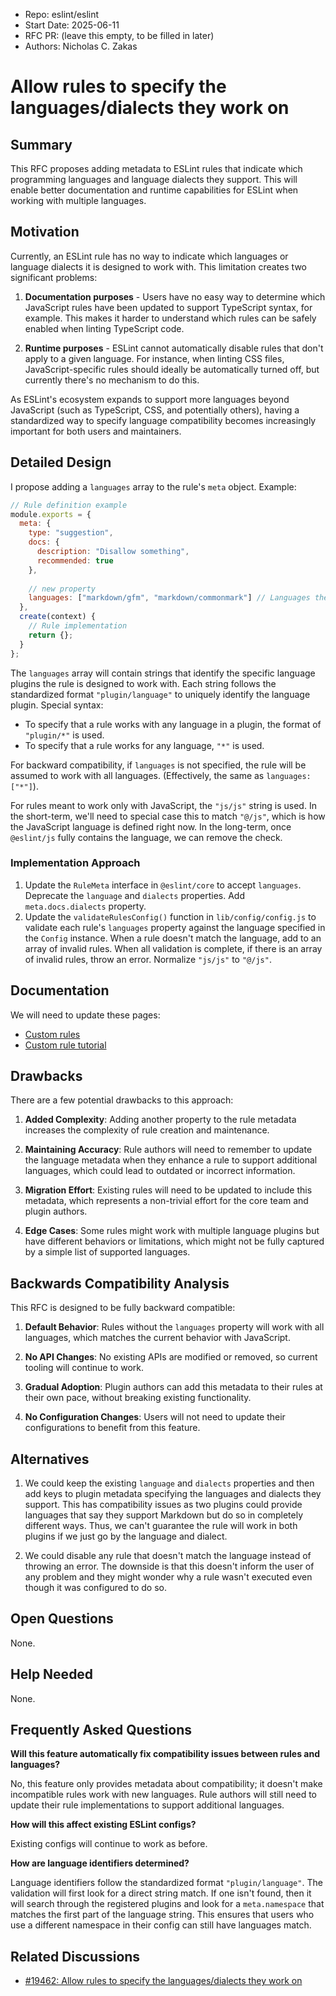 - Repo: eslint/eslint
- Start Date: 2025-06-11
- RFC PR: (leave this empty, to be filled in later)
- Authors: Nicholas C. Zakas

# Allow rules to specify the languages/dialects they work on

## Summary

This RFC proposes adding metadata to ESLint rules that indicate which programming languages and language dialects they support. This will enable better documentation and runtime capabilities for ESLint when working with multiple languages.

## Motivation

Currently, an ESLint rule has no way to indicate which languages or language dialects it is designed to work with. This limitation creates two significant problems:

1. **Documentation purposes** - Users have no easy way to determine which JavaScript rules have been updated to support TypeScript syntax, for example. This makes it harder to understand which rules can be safely enabled when linting TypeScript code.

2. **Runtime purposes** - ESLint cannot automatically disable rules that don't apply to a given language. For instance, when linting CSS files, JavaScript-specific rules should ideally be automatically turned off, but currently there's no mechanism to do this.

As ESLint's ecosystem expands to support more languages beyond JavaScript (such as TypeScript, CSS, and potentially others), having a standardized way to specify language compatibility becomes increasingly important for both users and maintainers.

## Detailed Design

I propose adding a `languages` array to the rule's `meta` object. Example:

```js
// Rule definition example
module.exports = {
  meta: {
    type: "suggestion",
    docs: {
      description: "Disallow something",
      recommended: true
    },
    
    // new property
    languages: ["markdown/gfm", "markdown/commonmark"] // Languages the rule supports
  },
  create(context) {
    // Rule implementation
    return {};
  }
};
```

The `languages` array will contain strings that identify the specific language plugins the rule is designed to work with. Each string follows the standardized format `"plugin/language"` to uniquely identify the language plugin. Special syntax:

- To specify that a rule works with any language in a plugin, the format of `"plugin/*"` is used.
- To specify that a rule works for any language, `"*"` is used. 

For backward compatibility, if `languages` is not specified, the rule will be assumed to work with all languages. (Effectively, the same as `languages: ["*"]`).

For rules meant to work only with JavaScript, the `"js/js"` string is used. In the short-term, we'll need to special case this to match `"@/js"`, which is how the JavaScript language is defined right now. In the long-term, once `@eslint/js` fully contains the language, we can remove the check.

### Implementation Approach

1. Update the `RuleMeta` interface in `@eslint/core` to accept `languages`. Deprecate the `language` and `dialects` properties. Add `meta.docs.dialects` property.
2. Update the `validateRulesConfig()` function in `lib/config/config.js` to validate each rule's `languages` property against the language specified in the `Config` instance. When a rule doesn't match the language, add to an array of invalid rules. When all validation is complete, if there is an array of invalid rules, throw an error. Normalize `"js/js"` to `"@/js"`.

## Documentation

We will need to update these pages:

* [Custom rules](https://eslint.org/docs/latest/extend/custom-rules)
* [Custom rule tutorial](https://eslint.org/docs/latest/extend/custom-rule-tutorial)

## Drawbacks

There are a few potential drawbacks to this approach:

1. **Added Complexity**: Adding another property to the rule metadata increases the complexity of rule creation and maintenance.

2. **Maintaining Accuracy**: Rule authors will need to remember to update the language metadata when they enhance a rule to support additional languages, which could lead to outdated or incorrect information.

3. **Migration Effort**: Existing rules will need to be updated to include this metadata, which represents a non-trivial effort for the core team and plugin authors.

4. **Edge Cases**: Some rules might work with multiple language plugins but have different behaviors or limitations, which might not be fully captured by a simple list of supported languages.

## Backwards Compatibility Analysis

This RFC is designed to be fully backward compatible:

1. **Default Behavior**: Rules without the `languages` property will work with all languages, which matches the current behavior with JavaScript.

2. **No API Changes**: No existing APIs are modified or removed, so current tooling will continue to work.

3. **Gradual Adoption**: Plugin authors can add this metadata to their rules at their own pace, without breaking existing functionality.

4. **No Configuration Changes**: Users will not need to update their configurations to benefit from this feature.

## Alternatives

1. We could keep the existing `language` and `dialects` properties and then add keys to plugin metadata specifying the languages and dialects they support. This has compatibility issues as two plugins could provide languages that say they support Markdown but do so in completely different ways. Thus, we can't guarantee the rule will work in both plugins if we just go by the language and dialect.

2. We could disable any rule that doesn't match the language instead of throwing an error. The downside is that this doesn't inform the user of any problem and they might wonder why a rule wasn't executed even though it was configured to do so.

## Open Questions

None.

## Help Needed

None.

## Frequently Asked Questions

**Will this feature automatically fix compatibility issues between rules and languages?**  

No, this feature only provides metadata about compatibility; it doesn't make incompatible rules work with new languages. Rule authors will still need to update their rule implementations to support additional languages.

**How will this affect existing ESLint configs?**  

Existing configs will continue to work as before.

**How are language identifiers determined?**  

Language identifiers follow the standardized format `"plugin/language"`. The validation will first look for a direct string match. If one isn't found, then it will search through the registered plugins and look for a `meta.namespace` that matches the first part of the language string. This ensures that users who use a different namespace in their config can still have languages match.

## Related Discussions

- [#19462: Allow rules to specify the languages/dialects they work on](https://github.com/eslint/eslint/issues/19462)
